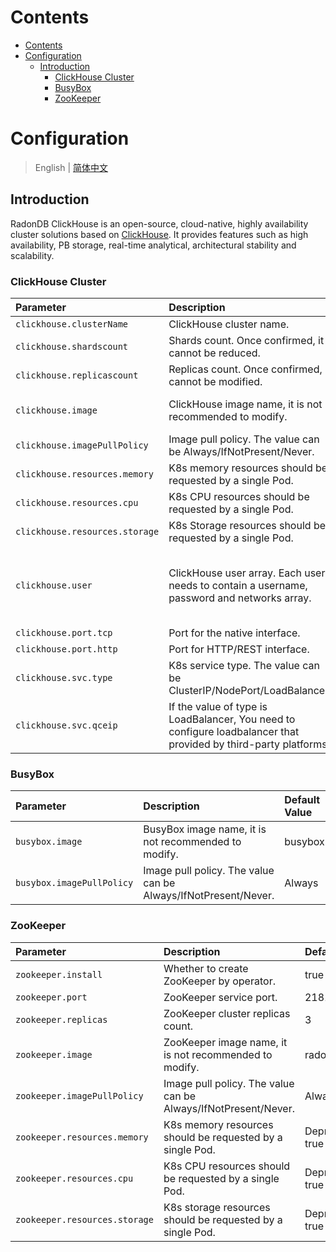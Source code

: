 Contents
=================
- [Contents](#contents)
- [Configuration](#configuration)
  - [Introduction](#introduction)
    - [ClickHouse Cluster](#clickhouse-cluster)
    - [BusyBox](#busybox)
    - [ZooKeeper](#zookeeper)

# Configuration

> English | [简体中文](../zh-cn/config_para.md)

## Introduction

RadonDB ClickHouse is an open-source, cloud-native, highly availability cluster solutions based on [ClickHouse](https://clickhouse.tech/). It provides features such as high availability, PB storage, real-time analytical, architectural stability and scalability.

### ClickHouse Cluster

| Parameter |  Description  |  Default Value |
|:----|:----|:----|
|   `clickhouse.clusterName`   |  ClickHouse cluster name. | all-nodes  |
|   `clickhouse.shardscount`   |  Shards count. Once confirmed, it cannot be reduced.  |   1  |
|   `clickhouse.replicascount`   |  Replicas count. Once confirmed, it cannot be modified.  |   2  |
|   `clickhouse.image`   |  ClickHouse image name, it is not recommended to modify.  | radondb/clickhouse-server:v21.1.3.32-stable  |
|   `clickhouse.imagePullPolicy`   |  Image pull policy. The value can be Always/IfNotPresent/Never.  | IfNotPresent  |
|   `clickhouse.resources.memory`   |  K8s memory resources should be requested by a single Pod.  |  1Gi |
|   `clickhouse.resources.cpu`   |  K8s CPU resources should be requested by a single Pod.  |  0.5 |
|   `clickhouse.resources.storage`   |  K8s Storage resources should be requested by a single Pod.  |  10Gi  |
|   `clickhouse.user`   |  ClickHouse user array. Each user needs to contain a username, password and networks array.  | [{"username": "clickhouse", "password": "c1ickh0use0perator", "networks": ["127.0.0.1", "::/0"]}]  |
|   `clickhouse.port.tcp`   |  Port for the native interface.  |  9000  |
|   `clickhouse.port.http`   |  Port for HTTP/REST interface.  |  8123  |
|   `clickhouse.svc.type`   |  K8s service type. The value can be ClusterIP/NodePort/LoadBalancer.  |  ClusterIP  |
|   `clickhouse.svc.qceip`   |  If the value of type is LoadBalancer, You need to configure loadbalancer that provided by third-party platforms.     |  nil   |

### BusyBox

| Parameter |  Description  |  Default Value |
|:----|:----|:----|
|   `busybox.image`   |  BusyBox image name, it is not recommended to modify.  |  busybox  |
|   `busybox.imagePullPolicy`   |  Image pull policy. The value can be Always/IfNotPresent/Never.  |  Always  |

### ZooKeeper

| Parameter |  Description  |  Default Value |
|:----|:----|:----|
|   `zookeeper.install`   |  Whether to create ZooKeeper by operator.  |  true  |
|   `zookeeper.port`   |  ZooKeeper service port.   |  2181  |
|   `zookeeper.replicas`   |  ZooKeeper cluster replicas count.  |  3  |
|   `zookeeper.image`   |  ZooKeeper image name, it is not recommended to modify.  |  radondb/zookeeper:3.6.2  |
|   `zookeeper.imagePullPolicy`   |  Image pull policy. The value can be Always/IfNotPresent/Never.  |  Always  |
|   `zookeeper.resources.memory`   |  K8s memory resources should be requested by a single Pod.  | Deprecated, if install = true  |
|   `zookeeper.resources.cpu`   |  K8s CPU resources should be requested by a single Pod.  |  Deprecated, if install = true  |
|   `zookeeper.resources.storage`   |  K8s storage resources should be requested by a single Pod.  |  Deprecated, if install = true  |
